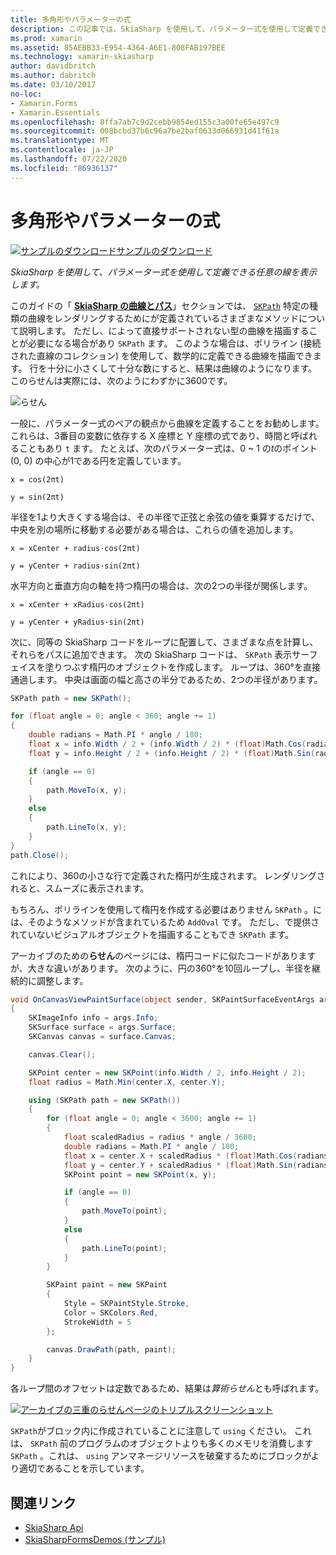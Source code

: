 ```yaml
---
title: 多角形やパラメーターの式
description: この記事では、SkiaSharp を使用して、パラメーター式を使用して定義できる任意の線を表示する方法について説明し、サンプルコードを使用してこれを示します。
ms.prod: xamarin
ms.assetid: 85AEBB33-E954-4364-A6E1-808FAB197BEE
ms.technology: xamarin-skiasharp
author: davidbritch
ms.author: dabritch
ms.date: 03/10/2017
no-loc:
- Xamarin.Forms
- Xamarin.Essentials
ms.openlocfilehash: 8ffa7ab7c9d2cebb9854ed155c3a00fe65e497c9
ms.sourcegitcommit: 008bcbd37b6c96a7be2baf0633d066931d41f61a
ms.translationtype: MT
ms.contentlocale: ja-JP
ms.lasthandoff: 07/22/2020
ms.locfileid: "86936137"
---
```

# <a name="polylines-and-parametric-equations"></a>多角形やパラメーターの式

[![サンプルのダウンロード](~/media/shared/download.png)サンプルのダウンロード](https://docs.microsoft.com/samples/xamarin/xamarin-forms-samples/skiasharpforms-demos)

_SkiaSharp を使用して、パラメーター式を使用して定義できる任意の線を表示します。_

このガイドの「 [**SkiaSharp の曲線とパス**](../curves/index.md)」セクションでは、 [`SKPath`](xref:SkiaSharp.SKPath) 特定の種類の曲線をレンダリングするためにが定義されているさまざまなメソッドについて説明します。 ただし、によって直接サポートされない型の曲線を描画することが必要になる場合があり `SKPath` ます。 このような場合は、ポリライン (接続された直線のコレクション) を使用して、数学的に定義できる曲線を描画できます。 行を十分に小さくして十分な数にすると、結果は曲線のようになります。 このらせんは実際には、次のようにわずかに3600です。

![らせん](polylines-images/spiralexample.png)

一般に、パラメーター式のペアの観点から曲線を定義することをお勧めします。 これらは、3番目の変数に依存する X 座標と Y 座標の式であり、時間と呼ばれることもあり `t` ます。 たとえば、次のパラメーター式は、0 ~ 1 の*t*のポイント (0, 0) の中心が1である円を定義しています。

`x = cos(2πt)`

`y = sin(2πt)`

 半径を1より大きくする場合は、その半径で正弦と余弦の値を乗算するだけで、中央を別の場所に移動する必要がある場合は、これらの値を追加します。

`x = xCenter + radius·cos(2πt)`

`y = yCenter + radius·sin(2πt)`

水平方向と垂直方向の軸を持つ楕円の場合は、次の2つの半径が関係します。

`x = xCenter + xRadius·cos(2πt)`

`y = yCenter + yRadius·sin(2πt)`

次に、同等の SkiaSharp コードをループに配置して、さまざまな点を計算し、それらをパスに追加できます。 次の SkiaSharp コードは、 `SKPath` 表示サーフェイスを塗りつぶす楕円のオブジェクトを作成します。 ループは、360°を直接通過します。 中央は画面の幅と高さの半分であるため、2つの半径があります。

```csharp
SKPath path = new SKPath();

for (float angle = 0; angle < 360; angle += 1)
{
    double radians = Math.PI * angle / 180;
    float x = info.Width / 2 + (info.Width / 2) * (float)Math.Cos(radians);
    float y = info.Height / 2 + (info.Height / 2) * (float)Math.Sin(radians);

    if (angle == 0)
    {
        path.MoveTo(x, y);
    }
    else
    {
        path.LineTo(x, y);
    }
}
path.Close();
```

これにより、360の小さな行で定義された楕円が生成されます。 レンダリングされると、スムーズに表示されます。

もちろん、ポリラインを使用して楕円を作成する必要はありません `SKPath` 。には、そのようなメソッドが含まれているため `AddOval` です。 ただし、で提供されていないビジュアルオブジェクトを描画することもでき `SKPath` ます。

アーカイブのための**らせん**のページには、楕円コードに似たコードがありますが、大きな違いがあります。 次のように、円の360°を10回ループし、半径を継続的に調整します。

```csharp
void OnCanvasViewPaintSurface(object sender, SKPaintSurfaceEventArgs args)
{
    SKImageInfo info = args.Info;
    SKSurface surface = args.Surface;
    SKCanvas canvas = surface.Canvas;

    canvas.Clear();

    SKPoint center = new SKPoint(info.Width / 2, info.Height / 2);
    float radius = Math.Min(center.X, center.Y);

    using (SKPath path = new SKPath())
    {
        for (float angle = 0; angle < 3600; angle += 1)
        {
            float scaledRadius = radius * angle / 3600;
            double radians = Math.PI * angle / 180;
            float x = center.X + scaledRadius * (float)Math.Cos(radians);
            float y = center.Y + scaledRadius * (float)Math.Sin(radians);
            SKPoint point = new SKPoint(x, y);

            if (angle == 0)
            {
                path.MoveTo(point);
            }
            else
            {
                path.LineTo(point);
            }
        }

        SKPaint paint = new SKPaint
        {
            Style = SKPaintStyle.Stroke,
            Color = SKColors.Red,
            StrokeWidth = 5
        };

        canvas.DrawPath(path, paint);
    }
}
```

各ループ間のオフセットは定数であるため、結果は*算術らせん*とも呼ばれます。

[![アーカイブの三重のらせんページのトリプルスクリーンショット](polylines-images/archimedeanspiral-small.png)](polylines-images/archimedeanspiral-large.png#lightbox "アーカイブの三重のらせんページのトリプルスクリーンショット")

`SKPath`がブロック内に作成されていることに注意して `using` ください。 これは、 `SKPath` 前のプログラムのオブジェクトよりも多くのメモリを消費します `SKPath` 。これは、 `using` アンマネージリソースを破棄するためにブロックがより適切であることを示しています。

## <a name="related-links"></a>関連リンク

- [SkiaSharp Api](https://docs.microsoft.com/dotnet/api/skiasharp)
- [SkiaSharpFormsDemos (サンプル)](https://docs.microsoft.com/samples/xamarin/xamarin-forms-samples/skiasharpforms-demos)
